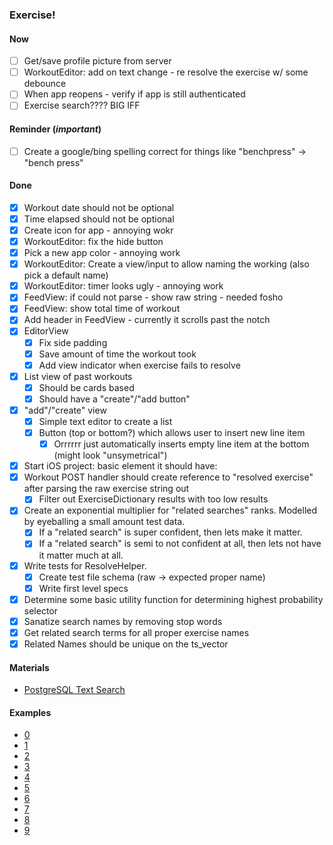 ### Exercise!

####  Now

- [ ] Get/save profile picture from server
- [ ] WorkoutEditor: add on text change - re resolve the exercise w/ some debounce
- [ ] When app reopens - verify if app is still authenticated
- [ ] Exercise search???? BIG IFF

#### Reminder (*important*)

- [ ] Create a google/bing spelling correct for things like "benchpress" -> "bench press"

#### Done

- [x] Workout date should not be optional
- [x] Time elapsed should not be optional
- [x] Create icon for app - annoying wokr
- [x] WorkoutEditor: fix the hide button
- [x] Pick a new app color - annoying work
- [x] WorkoutEditor: Create a view/input to allow naming the working (also pick a default name)
- [x] WorkoutEditor: timer looks ugly - annoying work
- [x] FeedView: if could not parse - show raw string - needed fosho
- [x] FeedView: show total time of workout
- [x] Add header in FeedView - currently it scrolls past the notch
- [x] EditorView
  - [x] Fix side padding
  - [x] Save amount of time the workout took
  - [x] Add view indicator when exercise fails to resolve
- [x] List view of past workouts
  - [x] Should be cards based
  - [x] Should have a "create"/"add button"
- [x] "add"/"create" view
  - [x] Simple text editor to create a list
  - [x] Button (top or bottom?) which allows user to insert new line item
    - [x] Orrrrrr just automatically inserts empty line item at the bottom (might look "unsymetrical")
- [x] Start iOS project: basic element it should have:
- [x] Workout POST handler should create reference to "resolved exercise" after parsing the raw exercise string out
  - [x] Filter out ExerciseDictionary results with too low results 
- [x] Create an exponential multiplier for "related searches" ranks. Modelled by eyeballing a small amount test data. 
  - [x] If a "related search" is super confident, then lets make it matter. 
  - [x] If a "related search" is semi to not confident at all, then lets not have it matter much at all.
- [x] Write tests for ResolveHelper. 
  - [x] Create test file schema (raw -> expected proper name)
  - [x] Write first level specs 
- [x] Determine some basic utility function for determining highest probability selector
- [x] Sanatize search names by removing stop words
- [x] Get related search terms for all proper exercise names 
- [x] Related Names should be unique on the ts_vector

#### Materials

* [PostgreSQL Text Search](http://shisaa.jp/postset/postgresql-full-text-search-part-3.html)

#### Examples

* [0](https://www.instagram.com/dailylifts365/)
* [1](https://www.instagram.com/p/BY7EIqvA1_C/)
* [2](https://www.instagram.com/p/B9ctyA0n4As/)
* [3](https://www.instagram.com/p/B9csO4Eh6Ez/)
* [4](https://www.instagram.com/p/B9clg8ulDe_/)
* [5](https://www.instagram.com/p/B9aIOuDj90c/)
* [6](https://www.instagram.com/p/B9c77IagavC/)
* [7](https://www.instagram.com/p/B9cz1s2jBsS/)
* [8](https://www.instagram.com/p/B9cgZZyFtSV/)
* [9](https://www.instagram.com/p/B9cdp77nLZr/)

